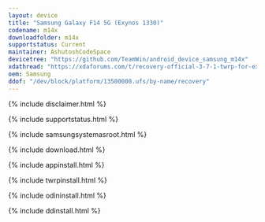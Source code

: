 ```yaml
---
layout: device
title: "Samsung Galaxy F14 5G (Exynos 1330)"
codename: m14x
downloadfolder: m14x
supportstatus: Current
maintainer: AshutoshCodeSpace
devicetree: "https://github.com/TeamWin/android_device_samsung_m14x"
xdathread: "https://xdaforums.com/t/recovery-official-3-7-1-twrp-for-exynos-1330-devices-s5e8535.4713315/"
oem: Samsung
ddof: "/dev/block/platform/13500000.ufs/by-name/recovery"
---
```


{% include disclaimer.html %}

{% include supportstatus.html %}

{% include samsungsystemasroot.html %}

{% include download.html %}

{% include appinstall.html %}

{% include twrpinstall.html %}

{% include odininstall.html %}

{% include ddinstall.html %}